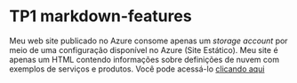 # TP1 markdown-features

Meu web site publicado no Azure consome apenas um *storage account* por meio de uma configuração disponível no Azure (Site Estático). Meu site é apenas um HTML contendo informações sobre definições de nuvem com exemplos de serviços e produtos. Você pode acessá-lo [clicando aqui](https://tp1modeloreferencia.z19.web.core.windows.net/)
